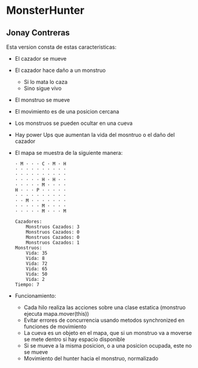 # MonsterHunter
## Jonay Contreras
Esta version consta de estas caracteristicas:

- El cazador se mueve
- El cazador hace daño a un monstruo
    - Si lo mata lo caza
    - Sino sigue vivo
- El monstruo se mueve
- El movimiento es de una posicion cercana
- Los monstruos se pueden ocultar en una cueva
- Hay power Ups que aumentan la vida del mosntruo o el daño del cazador
- El mapa se muestra de la siguiente manera:
    ```
    · M · · · C · M · H
    · · · · · · · · · ·
    · · · · · · · · · ·
    · · · · · H · H · ·
    · · · · · M · · · ·
    H · · · P · · · · ·
    · · · · · · · · · ·
    · · M · · · · · · ·
    · · · · · M · · · ·
    · · · · · M · · · M

    Cazadores:
        Monstruos Cazados: 3
        Monstruos Cazados: 0
        Monstruos Cazados: 0
        Monstruos Cazados: 1
    Monstruos:
        Vida: 35
        Vida: 8
        Vida: 72
        Vida: 65
        Vida: 50
        Vida: 2
    Tiempo: 7
    ```

- Funcionamiento:
  - Cada hilo realiza las acciones sobre una clase estatica (monstruo ejecuta mapa.mover(this))
  - Evitar errores de concurrencia usando metodos synchronized en funciones de movimiento
  - La cueva es un objeto en el mapa, que si un monstruo va a moverse se mete dentro si hay espacio disponible
  - Si se mueve a la misma posicion, o a una posicion ocupada, este no se mueve
  - Movimiento del hunter hacia el monstruo, normalizado